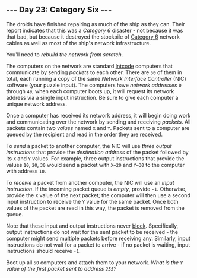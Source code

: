 <h2>--- Day 23: Category Six ---</h2><p>The droids have finished repairing as much of the ship as they can.  Their <span title="If you don&apos;t at least exhale sharply through your nose after reading this joke, we probably can&apos;t be friends.">report</span> indicates that this was a <em>Category 6</em> disaster - not because it was that bad, but because it destroyed the stockpile of <a href="https://en.wikipedia.org/wiki/Category_6_cable">Category 6</a> network cables as well as most of the ship&apos;s network infrastructure.</p>
<p>You&apos;ll need to <em>rebuild the network from scratch</em>.</p>
<p>The computers on the network are standard <a href="9">Intcode</a> computers that communicate by sending <em>packets</em> to each other.  There are <code>50</code> of them in total, each running a copy of the same <em>Network Interface Controller</em> (NIC) software (your puzzle input). The computers have <em>network addresses</em> <code>0</code> through <code>49</code>; when each computer boots up, it will request its network address via a single input instruction. Be sure to give each computer a unique network address.</p>
<p>Once a computer has received its network address, it will begin doing work and communicating over the network by sending and receiving <em>packets</em>. All packets contain <em>two values</em> named <code>X</code> and <code>Y</code>. Packets sent to a computer are queued by the recipient and read in the order they are received.</p>
<p>To <em>send</em> a packet to another computer, the NIC will use <em>three output instructions</em> that provide the <em>destination address</em> of the packet followed by its <code>X</code> and <code>Y</code> values.  For example, three output instructions that provide the values <code>10</code>, <code>20</code>, <code>30</code> would send a packet with <code>X=20</code> and <code>Y=30</code> to the computer with address <code>10</code>.</p>
<p>To <em>receive</em> a packet from another computer, the NIC will use an <em>input instruction</em>.  If the incoming packet queue is <em>empty</em>, provide <code>-1</code>.  Otherwise, provide the <code>X</code> value of the next packet; the computer will then use a second input instruction to receive the <code>Y</code> value for the same packet.  Once both values of the packet are read in this way, the packet is removed from the queue.</p>
<p>Note that these input and output instructions never <a href="https://en.wikipedia.org/wiki/Blocking_(computing)">block</a>. Specifically, output instructions do not wait for the sent packet to be received - the computer might send multiple packets before receiving any. Similarly, input instructions do not wait for a packet to arrive - if no packet is waiting, input instructions should receive <code>-1</code>.</p>
<p>Boot up all <code>50</code> computers and attach them to your network.  <em>What is the <code>Y</code> value of the first packet sent to address <code>255</code>?</em></p>
